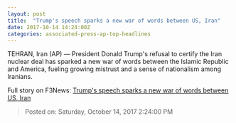 ```yaml
---
layout: post
title:  "Trump's speech sparks a new war of words between US, Iran"
date: 2017-10-14 14:24:00Z
categories: associated-press-ap-top-headlines
---
```


TEHRAN, Iran (AP) — President Donald Trump's refusal to certify the Iran nuclear deal has sparked a new war of words between the Islamic Republic and America, fueling growing mistrust and a sense of nationalism among Iranians.


Full story on F3News: [Trump's speech sparks a new war of words between US, Iran](http://www.f3nws.com/n/2ajzrC)

> Posted on: Saturday, October 14, 2017 2:24:00 PM
